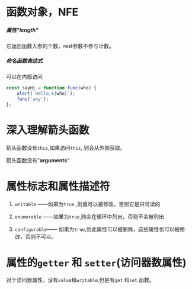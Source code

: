 # 函数对象，NFE

##### 属性"length"

它返回函数入参的个数，rest参数不参与计数。

##### 命名函数表达式

可以在内部访问

```ts
const sayHi = function func(who) {
    alert(`Hello,${who}`);
    func('any');
};
```

# 深入理解箭头函数

箭头函数没有`this`,如果访问`this`, 则会从外部获取。

箭头函数没有"**arguments**"

# 属性标志和属性描述符

1. `writable` ——如果为`true` ,则值可以被修改，否则它是只可读的

2. `enumerable` ——如果为`true`,则会在循环中列出，否则不会被列出

3. `configurable`—— 如果为`true`,则此属性可以被删除，这些属性也可以被修改，否则不可以。

# 属性的`getter` 和 `setter`(访问器数属性)

对于访问器属性，没有`value`和`writable`,但是有`get` 和`set` 函数。

